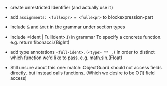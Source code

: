 - create unrestricted Identifier (and actually use it)
- add `assignments: <fullexpr> = <fullexpr>` to blockexpression-part

- Include `&` and `&mut` in the grammar under section types

<!-- these are the same -->
- Include <Ident | FullIdent>.(<Types>) in grammar
    To specify a concrete function.
    e.g.
    return fibonacci.(BigInt)
- add type annotations `<full-ident>.(<type> ** ,)` in order to distinct which function we'd like to pass.
  e.g.
    math.sin.(Float)

- Still unsure about this one: match::ObjectGuard should not access fields directly, but instead calls functions. (Which we desire to be O(1) field access)
